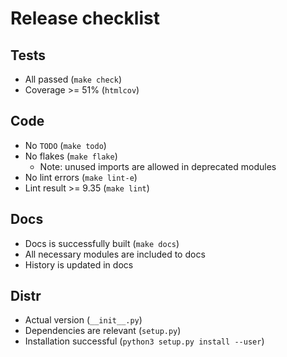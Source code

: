# Release checklist

## Tests

* All passed (`make check`)
* Coverage >= 51% (`htmlcov`)

## Code

* No `TODO` (`make todo`)
* No flakes (`make flake`)
  - Note: unused imports are allowed in deprecated modules
* No lint errors (`make lint-e`)
* Lint result >= 9.35 (`make lint`)

## Docs

* Docs is successfully built (`make docs`)
* All necessary modules are included to docs
* History is updated in docs

## Distr

* Actual version  (`__init__.py`)
* Dependencies are relevant (`setup.py`)
* Installation successful (`python3 setup.py install --user`)
